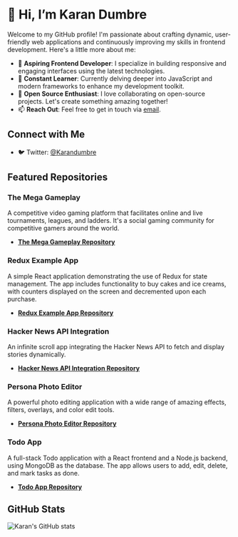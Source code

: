 # 👋 Hi, I’m Karan Dumbre

Welcome to my GitHub profile! I'm passionate about crafting dynamic, user-friendly web applications and continuously improving my skills in frontend development. Here's a little more about me:

- 👀 **Aspiring Frontend Developer**: I specialize in building responsive and engaging interfaces using the latest technologies.
- 🌱 **Constant Learner**: Currently delving deeper into JavaScript and modern frameworks to enhance my development toolkit.
- 💞️ **Open Source Enthusiast**: I love collaborating on open-source projects. Let's create something amazing together!
- 📫 **Reach Out**: Feel free to get in touch via [email](mailto:Karandumbre1@gmail.com).

## Connect with Me
- 🐦 Twitter: [@Karandumbre](https://x.com/karandumbre)


## Featured Repositories
### The Mega Gameplay
A competitive video gaming platform that facilitates online and live tournaments, leagues, and ladders. It's a social gaming community for competitive gamers around the world.

- **[The Mega Gameplay Repository](https://github.com/Karandumbre/the-mega-gameplay)**

### Redux Example App
A simple React application demonstrating the use of Redux for state management. The app includes functionality to buy cakes and ice creams, with counters displayed on the screen and decremented upon each purchase.

- **[Redux Example App Repository](https://github.com/Karandumbre/redux-example-app)**

### Hacker News API Integration
An infinite scroll app integrating the Hacker News API to fetch and display stories dynamically.

- **[Hacker News API Integration Repository](https://github.com/Karandumbre/hacker-news-api-integration)**

### Persona Photo Editor
A powerful photo editing application with a wide range of amazing effects, filters, overlays, and color edit tools.

- **[Persona Photo Editor Repository](https://github.com/Karandumbre/persona-photo-editor)**

### Todo App
A full-stack Todo application with a React frontend and a Node.js backend, using MongoDB as the database. The app allows users to add, edit, delete, and mark tasks as done.

- **[Todo App Repository](https://github.com/Karandumbre/todo-app)**

## GitHub Stats
![Karan's GitHub stats](https://github-readme-stats.vercel.app/api?username=Karandumbre&show_icons=true&theme=radical)

<!---
Karandumbre/Karandumbre is a ✨ special ✨ repository because its `README.md` (this file) appears on your GitHub profile.
You can click the Preview link to take a look at your changes.
--->
